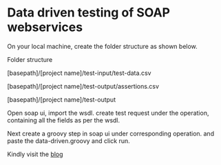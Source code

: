 # Data driven testing of SOAP webservices

On your local machine, create the folder structure as shown below.

Folder structure

[basepath]/[project name]/test-input/test-data.csv

[basepath]/[project name]/test-output/assertions.csv

[basepath]/[project name]/test-output  


Open soap ui, import the wsdl. create test request under the operation, containing all the fields as per the wsdl.

Next create a groovy step in soap ui under corresponding operation. and paste the data-driven.groovy and click run.


Kindly visit the [blog](https://it-test-automation.blogspot.in/2015/12/data-driven-testing-in-soapui-using.html)

